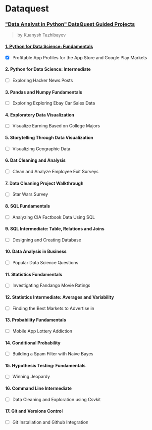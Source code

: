 # Dataquest

### ["Data Analyst in Python" DataQuest Guided Projects](https://app.dataquest.io/)
> by Kuanysh Tazhibayev  

#### [1. Python for Data Science: Fundamentals](https://github.com/KuanyshGitHub/Dataquest/blob/master/Profitable%20App%20Profiles%20for%20the%20App%20Store%20and%20Google%20Play%20Markets.ipynb)
   - [x] Profitable App Profiles for the App Store and Google Play Markets
#### 2. Python for Data Science: Intermediate
   - [ ] Exploring Hacker News Posts
#### 3. Pandas and Numpy Fundamentals
   - [ ] Exploring Exploring Ebay Car Sales Data
#### 4. Exploratory Data Visualization
   - [ ] Visualize Earning Based on College Majors
#### 5. Storytelling Through Data Visualization
   - [ ] Visualizing Geographic Data
#### 6. Dat Cleaning and Analysis
   - [ ] Clean and Analyze Employee Exit Surveys
#### 7. Data Cleaning Project Walkthrough
   - [ ] Star Wars Survey
#### 8. SQL Fundamentals
   - [ ] Analyzing CIA Factbook Data Using SQL
#### 9. SQL Intermediate: Table, Relations and Joins
   - [ ] Designing and Creating Database
#### 10. Data Analysis in Business
   - [ ] Popular Data Science Questions
#### 11. Statistics Fundamentals
   - [ ] Investigating Fandango Movie Ratings
#### 12. Statistics Intermediate: Averages and Variability
   - [ ] Finding the Best Markets to Advertise in
#### 13. Probability Fundamentals
   - [ ] Mobile App Lottery Addiction
#### 14. Conditional Probability
   - [ ] Building a Spam Filter with Naive Bayes
#### 15. Hypothesis Testing: Fundamentals
   - [ ] Winning Jeopardy
#### 16. Command Line Intermediate
   - [ ] Data Cleaning and Exploration using Csvkit
#### 17. Git and Versions Control
   - [ ] Git Installation and Github Integration
